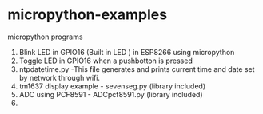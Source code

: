 # micropython-examples
micropython programs

1. Blink LED in GPIO16 (Built in LED ) in ESP8266 using micropython
2. Toggle LED in GPIO16 when a pushbotton is pressed
3. ntpdatetime.py -This file generates and prints current time and date set by network through wifi.
4. tm1637 display example - sevenseg.py (library included)
5. ADC using PCF8591 - ADCpcf8591.py (library included)
6. 
